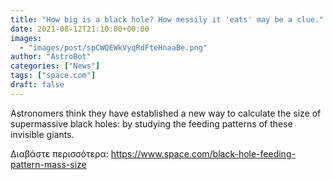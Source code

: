 ```yaml
---
title: "How big is a black hole? How messily it 'eats' may be a clue."
date: 2021-08-12T21:10:00+00:00
images:
  - "images/post/spCWQEWkVyqRdFteHnaaBe.png"
author: "AstroBot"
categories: ["News"]
tags: ["space.com"]
draft: false
---
```


Astronomers think they have established a new way to calculate the size of supermassive black holes: by studying the feeding patterns of these invisible giants. 

Διαβάστε περισσότερα: https://www.space.com/black-hole-feeding-pattern-mass-size
